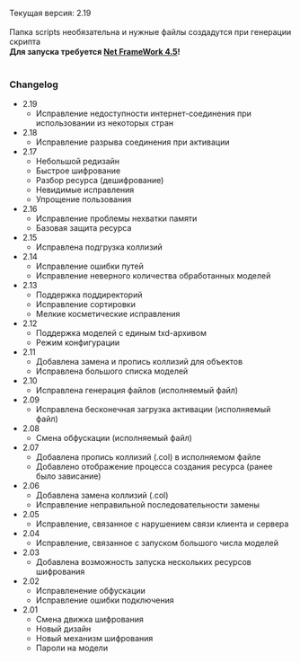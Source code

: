 Текущая версия: 2.19<br/>
<br/>
Папка scripts необязательна и нужные файлы создадутся при генерации скрипта<br/>
**Для запуска требуется [Net FrameWork 4.5](https://www.microsoft.com/ru-RU/download/details.aspx?id=56116)!** <img src="https://2.bp.blogspot.com/-zUuu5w_9_i0/V6ID2Q8jRxI/AAAAAAAAA4c/1BNU0YKjCXo77VUbbF3JyXJgd2Ma0B_3gCLcB/s200/Microsoft%2B.NET%2BFramework.png" width="15"><br/>
<br/>
### Changelog
- 2.19
	* Исправление недоступности интернет-соединения при использовании из некоторых стран
- 2.18
	* Исправление разрыва соединения при активации
- 2.17
	* Небольшой редизайн
	* Быстрое шифрование
	* Разбор ресурса (дешифрование)
	* Невидимые исправления
	* Упрощение пользования
- 2.16
	* Исправление проблемы нехватки памяти
	* Базовая защита ресурса
- 2.15
	* Исправлена подгрузка коллизий
- 2.14
	* Исправление ошибки путей
	* Исправление неверного количества обработанных моделей
- 2.13
	* Поддержка поддиректорий
	* Исправление сортировки
	* Мелкие косметические исправления
- 2.12
	* Поддержка моделей с единым txd-архивом
	* Режим конфигурации
- 2.11
	* Добавлена замена и пропись коллизий для объектов
	* Исправлена большого списка моделей
- 2.10
	* Исправлена генерация файлов (исполняемый файл)
- 2.09
	* Исправлена бесконечная загрузка активации (исполняемый файл)
- 2.08
	* Смена обфускации (исполняемый файл)
- 2.07
	* Добавлена пропись коллизий (.col) в исполняемом файле
	* Добавлено отображение процесса создания ресурса (ранее было зависание)
- 2.06
	* Добавлена замена коллизий (.col)
	* Исправление неправильной последовательности замены
- 2.05
	* Исправление, связанное с нарушением связи клиента и сервера
- 2.04
	* Исправление, связанное с запуском большого числа моделей
- 2.03
	* Добавлена возможность запуска нескольких ресурсов шифрования
- 2.02
	* Исправленение обфускации
	* Исправление ошибки подключения
- 2.01
	* Смена движка шифрования
	* Новый дизайн
	* Новый механизм шифрования
	* Пароли на модели